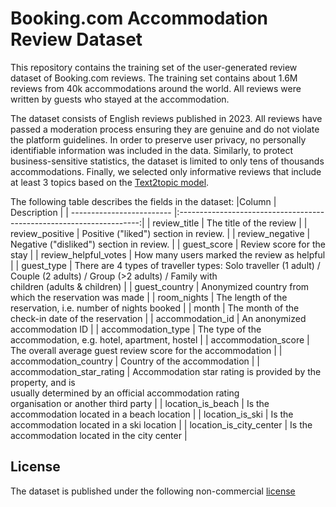 # Booking.com Accommodation Review Dataset

This repository contains the training set of the user-generated review dataset of Booking.com reviews. The training set contains about 1.6M reviews from 40k accommodations around the world. All reviews were written by guests who stayed at the accommodation.

The dataset consists of English reviews published in 2023. All reviews have passed a moderation process ensuring they are genuine and do not violate the platform guidelines. In order to preserve user privacy, no personally identifiable information was included in the data. Similarly, to protect business-sensitive statistics, the dataset is limited to only tens of thousands accommodations. Finally, we selected only informative reviews that include at least 3 topics based on the [Text2topic model](https://arxiv.org/pdf/2310.14817).

The following table describes the fields in the dataset:
|Column                     | Description                                                          |
| ------------------------- |:--------------------------------------------------------------------:|
| review_title              | The title of the review                                              |
| review_positive           | Positive ("liked") section in review.                                |
| review_negative           | Negative ("disliked") section in review.                             |
| guest_score               | Review score for the stay                                            |
| review_helpful_votes      | How many users marked the review as helpful                          |
| guest_type                | There are 4 types of traveller types: Solo traveller (1 adult) /<br>Couple (2 adults) / Group (>2 adults) / Family with<br>children (adults & children) |
| guest_country             | Anonymized country from which the reservation was made               |
| room_nights               | The length of the reservation, i.e. number of nights booked          |
| month                     | The month of the check-in date of the reservation                    |
| accommodation_id          | An anonymized accommodation ID                                       |
| accommodation_type        | The type of the accommodation, e.g. hotel, apartment, hostel         |
| accommodation_score       | The overall average guest review score for the accommodation         |
| accommodation_country     | Country of the accommodation                                         |
| accommodation_star_rating | Accommodation star rating is provided by the property, and is<br>usually determined by an official accommodation rating<br>organisation or another third party |
| location_is_beach         | Is the accommodation located in a beach location                     |
| location_is_ski           | Is the accommodation located in a ski location                       |
| location_is_city_center   | Is the accommodation located in the city center                      |

## License
The dataset is published under the following non-commercial [license](https://creativecommons.org/licenses/by-sa/4.0/deed.en)




